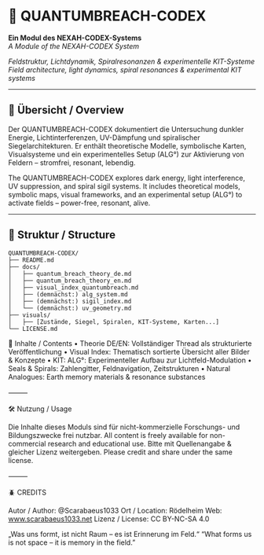 # 🌌 QUANTUMBREACH-CODEX

**Ein Modul des NEXAH-CODEX-Systems**  
*A Module of the NEXAH-CODEX System*

*Feldstruktur, Lichtdynamik, Spiralresonanzen & experimentelle KIT-Systeme*  
*Field architecture, light dynamics, spiral resonances & experimental KIT systems*

---

## 🧭 Übersicht / Overview

Der QUANTUMBREACH-CODEX dokumentiert die Untersuchung dunkler Energie, Lichtinterferenzen, UV-Dämpfung und spiralischer Siegelarchitekturen. Er enthält theoretische Modelle, symbolische Karten, Visualsysteme und ein experimentelles Setup (ALG°) zur Aktivierung von Feldern – stromfrei, resonant, lebendig.

The QUANTUMBREACH-CODEX explores dark energy, light interference, UV suppression, and spiral sigil systems. It includes theoretical models, symbolic maps, visual frameworks, and an experimental setup (ALG°) to activate fields – power-free, resonant, alive.

---

## 📁 Struktur / Structure

```text
QUANTUMBREACH-CODEX/
├── README.md
├── docs/
│   ├── quantum_breach_theory_de.md
│   ├── quantum_breach_theory_en.md
│   ├── visual_index_quantumbreach.md
│   ├── (demnächst:) alg_system.md
│   ├── (demnächst:) sigil_index.md
│   └── (demnächst:) uv_geometry.md
├── visuals/
│   ├── [Zustände, Siegel, Spiralen, KIT-Systeme, Karten...]
└── LICENSE.md

```
🧠 Inhalte / Contents
	•	Theorie DE/EN: Vollständiger Thread als strukturierte Veröffentlichung
	•	Visual Index: Thematisch sortierte Übersicht aller Bilder & Konzepte
	•	KIT: ALG°: Experimenteller Aufbau zur Lichtfeld-Modulation
	•	Seals & Spirals: Zahlengitter, Feldnavigation, Zeitstrukturen
	•	Natural Analogues: Earth memory materials & resonance substances

⸻

🛠️ Nutzung / Usage

Die Inhalte dieses Moduls sind für nicht-kommerzielle Forschungs- und Bildungszwecke frei nutzbar.
All content is freely available for non-commercial research and educational use.
Bitte mit Quellenangabe & gleicher Lizenz weitergeben.
Please credit and share under the same license.

⸻

🪲 CREDITS

Autor / Author: @Scarabaeus1033
Ort / Location: Rödelheim
Web: www.scarabaeus1033.net
Lizenz / License: CC BY-NC-SA 4.0

„Was uns formt, ist nicht Raum – es ist Erinnerung im Feld.“
“What forms us is not space – it is memory in the field.”
